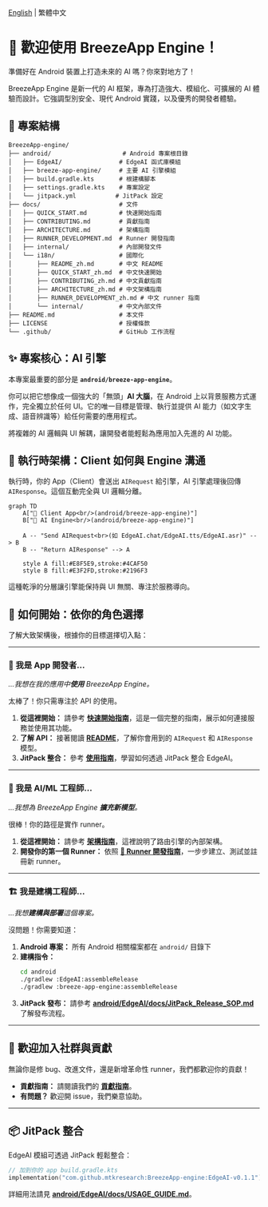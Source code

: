 [English](../../README.md) | 繁體中文

# 🤖 歡迎使用 BreezeApp Engine！

準備好在 Android 裝置上打造未來的 AI 嗎？你來對地方了！

BreezeApp Engine 是新一代的 AI 框架，專為打造強大、模組化、可擴展的 AI 體驗而設計。它強調型別安全、現代 Android 實踐，以及優秀的開發者體驗。

## 📁 專案結構

```
BreezeApp-engine/
├── android/                    # Android 專案根目錄
│   ├── EdgeAI/                # EdgeAI 函式庫模組
│   ├── breeze-app-engine/     # 主要 AI 引擎模組
│   ├── build.gradle.kts       # 根建構腳本
│   ├── settings.gradle.kts    # 專案設定
│   └── jitpack.yml           # JitPack 設定
├── docs/                      # 文件
│   ├── QUICK_START.md         # 快速開始指南
│   ├── CONTRIBUTING.md        # 貢獻指南
│   ├── ARCHITECTURE.md        # 架構指南
│   ├── RUNNER_DEVELOPMENT.md  # Runner 開發指南
│   ├── internal/              # 內部開發文件
│   └── i18n/                  # 國際化
│       ├── README_zh.md       # 中文 README
│       ├── QUICK_START_zh.md  # 中文快速開始
│       ├── CONTRIBUTING_zh.md # 中文貢獻指南
│       ├── ARCHITECTURE_zh.md # 中文架構指南
│       ├── RUNNER_DEVELOPMENT_zh.md # 中文 runner 指南
│       └── internal/          # 中文內部文件
├── README.md                  # 本文件
├── LICENSE                    # 授權條款
└── .github/                   # GitHub 工作流程
```

## ✨ 專案核心：AI 引擎

本專案最重要的部分是 **`android/breeze-app-engine`**。

你可以把它想像成一個強大的「無頭」**AI 大腦**，在 Android 上以背景服務方式運作，完全獨立於任何 UI。它的唯一目標是管理、執行並提供 AI 能力（如文字生成、語音辨識等）給任何需要的應用程式。

將複雜的 AI 邏輯與 UI 解耦，讓開發者能輕鬆為應用加入先進的 AI 功能。

## 🔎 執行時架構：Client 如何與 Engine 溝通

執行時，你的 App（Client）會送出 `AIRequest` 給引擎，AI 引擎處理後回傳 `AIResponse`。這個互動完全與 UI 邏輯分離。

```mermaid
graph TD
    A["📱 Client App<br/>(android/breeze-app-engine)"]
    B["🧠 AI Engine<br/>(android/breeze-app-engine)"]

    A -- "Send AIRequest<br>(如 EdgeAI.chat/EdgeAI.tts/EdgeAI.asr)" --> B
    B -- "Return AIResponse" --> A

    style A fill:#E8F5E9,stroke:#4CAF50
    style B fill:#E3F2FD,stroke:#2196F3
```

這種乾淨的分層讓引擎能保持與 UI 無關、專注於服務導向。

## 🚀 如何開始：依你的角色選擇

了解大致架構後，根據你的目標選擇切入點：

---

### 📱 我是 App 開發者...

*...我想在我的應用中**使用** BreezeApp Engine。*

太棒了！你只需專注於 API 的使用。

1. **從這裡開始：** 請參考 **[快速開始指南](./QUICK_START_zh.md)**，這是一個完整的指南，展示如何連接服務並使用其功能。
2. **了解 API：** 接著閱讀 **[README](../../android/EdgeAI/docs/i18n/README_zh.md)**，了解你會用到的 `AIRequest` 和 `AIResponse` 模型。
3. **JitPack 整合：** 參考 **[使用指南](../../android/EdgeAI/docs/i18n/USAGE_GUIDE_zh.md)**，學習如何透過 JitPack 整合 EdgeAI。

---

### 🧠 我是 AI/ML 工程師...

*...我想為 BreezeApp Engine **擴充新模型**。*

很棒！你的路徑是實作 runner。

1. **從這裡開始：** 請參考 **[架構指南](./ARCHITECTURE_zh.md)**，這裡說明了路由引擎的內部架構。
2. **開發你的第一個 Runner：** 依照 **[🧩 Runner 開發指南](./RUNNER_DEVELOPMENT_zh.md)**，一步步建立、測試並註冊新 runner。

---

### 🏗️ 我是建構工程師...

*...我想**建構與部署**這個專案。*

沒問題！你需要知道：

1. **Android 專案：** 所有 Android 相關檔案都在 `android/` 目錄下
2. **建構指令：**
   ```bash
   cd android
   ./gradlew :EdgeAI:assembleRelease
   ./gradlew :breeze-app-engine:assembleRelease
   ```
3. **JitPack 發布：** 請參考 **[android/EdgeAI/docs/JitPack_Release_SOP.md](../../android/EdgeAI/docs/i18n/JitPack_Release_SOP_zh.md)** 了解發布流程。

---

## 🤝 歡迎加入社群與貢獻

無論你是修 bug、改進文件，還是新增革命性 runner，我們都歡迎你的貢獻！

* **貢獻指南：** 請閱讀我們的 **[貢獻指南](./CONTRIBUTING_zh.md)**。
* **有問題？** 歡迎開 issue，我們樂意協助。

---

## 📦 JitPack 整合

EdgeAI 模組可透過 JitPack 輕鬆整合：

```kotlin
// 加到你的 app build.gradle.kts
implementation("com.github.mtkresearch:BreezeApp-engine:EdgeAI-v0.1.1")
```

詳細用法請見 **[android/EdgeAI/docs/USAGE_GUIDE.md](../../android/EdgeAI/docs/i18n/USAGE_GUIDE_zh.md)**。 